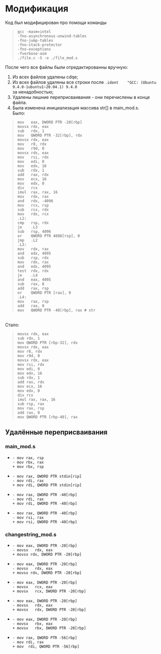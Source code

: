 # Модификация

Код был модифицирован про помощи команды
>     gcc -masm=intel 
>     -fno-asynchronous-unwind-tables
>     -fno-jump-tables
>     -fno-stack-protector 
>     -fno-exceptions 
>     -fverbose-asm 
>     ./file.c -S -o ./file_mod.s
После чего все файлы были отредактированны вручную:

1. Из всех файлов удалены cdqe;
2. Из всех файлов удалены все строки после 
   ```.ident	"GCC: (Ubuntu 9.4.0-1ubuntu1~20.04.1) 9.4.0```
   <br> за ненадобностью;
3. Удалены лишние переприсваивания - они перечислены в конце файла.
4. Была изменена инициализация массива str[] в main_mod.s.
<br> Было:
>     mov   eax, DWORD PTR -20[rbp]
>     movsx	rdx, eax
>     sub	rdx, 1
>     mov	QWORD PTR -32[rbp], rdx
>     movsx	rdx, eax
>     mov	r8, rdx
>     mov	r9d, 0
>     movsx	rdx, eax
>     mov	rsi, rdx
>     mov	edi, 0
>     mov	edx, 16
>     sub	rdx, 1
>     add	rax, rdx
>     mov	ecx, 16
>     mov	edx, 0	
>     div	rcx
>     imul	rax, rax, 16
>     mov	rdx, rax
>     and	rdx, -4096
>     mov	rcx, rsp
>     sub	rcx, rdx
>     mov	rdx, rcx
>     .L2:
>     cmp	rsp, rdx
>     je	.L3
>     sub	rsp, 4096
>     or	QWORD PTR 4088[rsp], 0
>     jmp	.L2
>     .L3:
>     mov	rdx, rax
>     and	edx, 4095
>     sub	rsp, rdx
>     mov	rdx, rax
>     and	edx, 4095
>     test	rdx, rdx
>     je	.L4
>     and	eax, 4095
>     sub	rax, 8
>     add	rax, rsp
>     or	QWORD PTR [rax], 0
>     .L4:
>     mov	rax, rsp
>     add	rax, 0
>     mov	QWORD PTR -40[rbp], rax	# str


<br>Стало:

>     movsx rdx, eax
>     sub rdx, 1
>     mov QWORD PTR [rbp-32], rdx
>     movsx rdx, eax
>     mov r8, rdx
>     mov r9d, 0
>     movsx rdx, eax
>     mov rsi, rdx
>     mov edi, 0
>     mov edx, 16
>     sub rdx, 1
>     add rax, rdx
>     mov ecx, 16
>     mov edx, 0
>     div rcx
>     imul rax, rax, 16
>     sub rsp, rax
>     mov rax, rsp
>     add rax, 0
>     mov QWORD PTR [rbp-40], rax

## Удалённые переприсваивания
### main_mod.s
*     - mov rax, rsp
      - mov rbx, rax 
      + mov rbx, rsp
*     - mov	rax, QWORD PTR stdin[rip]
      - mov	rdi, rax
      + mov rdi, QWORD PTR stdin[rip]
*     - mov	rax, QWORD PTR -40[rbp]
      - mov	rdi, rax
      + mov rdi, QWORD PTR -40[rbp]
*     - mov	rax, QWORD PTR -40[rbp]
      - mov	rsi, rax
      + mov rsi, QWORD PTR -40[rbp]
### changestring_mod.s
*     - mov	eax, DWORD PTR -20[rbp]
      - movsx	rdx, eax
      + movsx rdx, DWORD PTR -20[rbp]
*     - mov	eax, DWORD PTR -20[rbp]
      - movsx	rdx, eax 
      + movsx rdx, DWORD PTR -20[rbp]
*     - mov	eax, DWORD PTR -20[rbp]
      - movsx	rcx, eax
      + movsx	rcx, DWORD PTR -20[rbp]
*     - mov	eax, DWORD PTR -20[rbp]
      - movsx	rdx, eax
      + movsx	rdx, DWORD PTR -20[rbp]
*     - mov	eax, DWORD PTR -20[rbp]
      - movsx	rbx, eax 
      + movsx	rbx, DWORD PTR -20[rbp]
*     - mov	rax, QWORD PTR -56[rbp]
      - mov rdi, rax 
      + mov  rdi, QWORD PTR -56[rbp]


